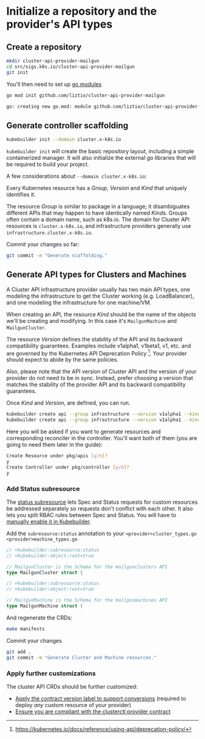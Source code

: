 # Initialize a repository and the provider's API types

## Create a repository

```bash
mkdir cluster-api-provider-mailgun
cd src/sigs.k8s.io/cluster-api-provider-mailgun
git init
```

You'll then need to set up [go modules][gomod]

```bash
go mod init github.com/liztio/cluster-api-provider-mailgun
```
```bash
go: creating new go.mod: module github.com/liztio/cluster-api-provider-mailgun
```
[gomod]: https://github.com/golang/go/wiki/Modules#how-to-define-a-module

## Generate controller scaffolding

```bash
kubebuilder init --domain cluster.x-k8s.io
```

`kubebuilder init` will create the basic repository layout, including a simple containerized manager.
It will also initialize the external go libraries that will be required to build your project.

A few considerations about `--domain cluster.x-k8s.io`: 

Every Kubernetes resource has a *Group*, *Version* and *Kind* that uniquely identifies it.

The resource *Group* is similar to package in a language; it disambiguates different APIs that may happen to have identically named *Kind*s.
Groups often contain a domain name, such as k8s.io. 
The domain for Cluster API resources is `cluster.x-k8s.io`, and infrastructure providers generally use `infrastructure.cluster.x-k8s.io`.

Commit your changes so far:

```bash
git commit -m "Generate scaffolding."
```

## Generate API types for Clusters and Machines

A Cluster API infrastructure provider usually has two main API types, one modeling the infrastructure to get the
Cluster working (e.g. LoadBalancer), and one modeling the infrastructure for one machine/VM.

When creating an API, the resource *Kind* should be the name of the objects we'll be creating and modifying.
In this case it's `MailgunMachine` and `MailgunCluster`.

The resource *Version* defines the stability of the API and its backward compatibility guarantees.
Examples include v1alpha1, v1beta1, v1, etc. and are governed by the Kubernetes API Deprecation Policy [^1].
Your provider should expect to abide by the same policies.

Also, please note that the API version of Cluster API and the version of your provider do not need to be in sync.
Instead, prefer choosing a version that matches the stability of the provider API and its backward compatibility guarantees.

[^1]: https://kubernetes.io/docs/reference/using-api/deprecation-policy/

Once *Kind* and *Version*, are defined, you can run.

```bash
kubebuilder create api --group infrastructure --version v1alpha1 --kind MailgunCluster
kubebuilder create api --group infrastructure --version v1alpha1 --kind MailgunMachine
```

Here you will be asked if you want to generate resources and corresponding reconciler in the controller.
You'll want both of them (you are going to need them later in the guide):

```bash
Create Resource under pkg/apis [y/n]?
y
Create Controller under pkg/controller [y/n]?
y
```

### Add Status subresource

The [status subresource][status] lets Spec and Status requests for custom resources be addressed separately so requests don't conflict with each other.
It also lets you split RBAC rules between Spec and Status. You will have to [manually enable it in Kubebuilder][kbstatus].

Add the `subresource:status` annotation to your `<provider>cluster_types.go` `<provider>machine_types.go`

```go
// +kubebuilder:subresource:status
// +kubebuilder:object:root=true

// MailgunCluster is the Schema for the mailgunclusters API
type MailgunCluster struct {
```

```go
// +kubebuilder:subresource:status
// +kubebuilder:object:root=true

// MailgunMachine is the Schema for the mailgunmachines API
type MailgunMachine struct {
```

And regenerate the CRDs:
```bash
make manifests
```

Commit your changes

```bash
git add .
git commit -m "Generate Cluster and Machine resources."
```

[status]:  https://kubernetes.io/docs/tasks/access-kubernetes-api/custom-resources/custom-resource-definitions/#status-subresource
[kbstatus]: https://book.kubebuilder.io/reference/generating-crd.html?highlight=status#status

### Apply further customizations

The cluster API CRDs should be further customized:

- [Apply the contract version label to support conversions](../contracts.md#api-version-labels) (required to deploy _any_ custom resource of your provider)
- [Ensure you are compliant with the clusterctl provider contract](../../../clusterctl/provider-contract.md#components-yaml)
